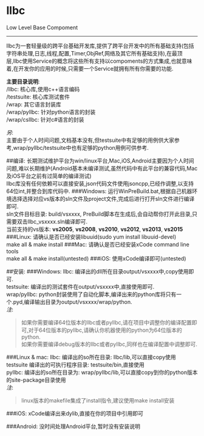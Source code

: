 # llbc
Low Level Base Compoment

---

llbc为一套轻量级的跨平台基础开发库,提供了跨平台开发中的所有基础支持(包括字符串处理,日志,线程,配置,Timer,ObjRef,网络及其它所有基础支持),在最顶层,llbc使用Service的概念将这些所有支持以compoments的方式集成,也就意味着,在开发你的应用的时候,只需要一个Service就拥有所有你需要的功能.

**主要目录说明**:  
/llbc: 核心库,使用c++语言编码  
/testsuite: 核心库测试套件  
/wrap: 其它语言封装库  
/wrap/pyllbc: 针对python语言的封装  
/wrap/csllbc: 针对c#语言的封装  

*另*:  
  主要由于个人时间问题,文档基本没有,但testsuite中有足够的用例供大家参考,wrap/pyllbc/testsuite中也有足够的python用例可供参考.

##编译:
长期测试维护平台为win/linux平台,Mac,iOS,Android主要因为个人时间问题,难以长期维护(Android基本未编译测试,虽然代码中有此平台的兼容代码,Mac及iOS平台之前有过简单的编译测试)  
llbc库没有任何依赖可以直接安装,json代码文件使用jsoncpp,已经作调整,以支持64位int,并整合到库代码中.
###Windows:
运行WinPreBuild.bat,根据自己机器环境选择选择对应vs版本的sln文件及project文件,完成后进行打开sln文件进行编译即可.  
sln文件目标目录: build/vsxxxx, PreBuild脚本在生成后,会自动帮你打开此目录,只需要双击llbc_vsxxxx.sln编译即可.  
当前支持的vs版本: **vs2005**, **vs2008**, **vs2010**, **vs2012**, **vs2013**, **vs2015**
###Linux:
请确认是否已经安装libuuid(sudo yum install libuuid-devel)  
make all & make install
###Mac:
请确认是否已经安装xCode command line tools  
make all & make install(untested)
###iOS:
使用xCode编译即可(untested)
  
##安装:
###Windows:
llbc: 编译出的dll所在目录output/vsxxxx中,copy使用即可.  
testsuite: 编译出的测试套件在output/vsxxxx中,直接使用即可.  
wrap/pyllbc: python封装使用了自动化脚本,编译出来的python库将只有一个.pyd,编译输出目录为output/vsxxxx/wrap/python.  
*注*:  
> 如果你需要编译64位版本的llbc或者pyllbc,请在项目中调整你的编译配置即可,对于64位版本的pyllbc,请确认你机器使用的python为64位版本的python.  
> 如果你需要编译debug版本的llbc或者pyllbc,同样也在编译配置中调整即可.
    
###Linux & mac:
llbc: 编译出的so所在目录: llbc/lib,可以直接copy使用  
testsuite 编译出的可执行程序目录: testsuite/bin,直接使用  
pyllbc: 编译出的so所在目录为: wrap/pyllbc/lib,可以直接copy到你的python版本的site-package目录使用  
*注*:
> linux版本的makefile集成了install指令,建议使用make install安装
    
###iOS:
xCode编译出来dylib,直接在你的项目中引用即可
  
###Android:
没时间处理Android平台,暂时没有安装说明
